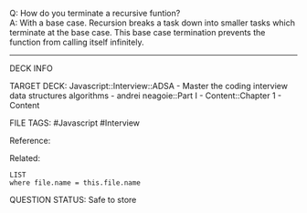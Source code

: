 Q: How do you terminate a recursive funtion?  
A: With a base case. Recursion breaks a task down into smaller tasks which terminate at the base case. This base case termination prevents the function from calling itself infinitely.
<!--ID: 1693659891999-->

---

DECK INFO

TARGET DECK: Javascript::Interview::ADSA - Master the coding interview data structures algorithms - andrei neagoie::Part I - Content::Chapter 1 - Content

FILE TAGS: #Javascript #Interview

Reference:

Related:

```dataview
LIST
where file.name = this.file.name
```


QUESTION STATUS: Safe to store